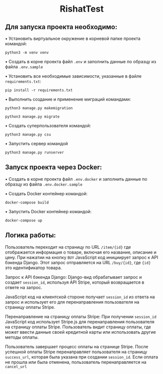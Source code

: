 <h1 align="center">RishatTest</a> 
<h2 align="left">Для запуска проекта необходимо:</h2>
  
• Установить виртуальное окружение в корневой папке проекта командой:
```shell
python3 -m venv venv
```

• Создать в корне проекта файл ```.env``` и заполнить данные по образцу из файла ```.env.sample```

• Установить все необходимые зависимости, указанные в файле ```requirements.txt```:
```shell
pip install -r requirements.txt
```
• Выполнить создание и применение миграций командами:
```shell
python3 manage.py makemigration
```
```shell
python3 manage.py migrate
```
   
• Создать суперпользователя командой:
```shell
python3 manage.py csu
```

• Запустить сервер командой
```shell
python3 manage.py runserver
```

<h2 align="left">Запуск проекта через Docker:</h2>

• Создать в корне проекта файл ```.env.docker``` и заполнить данные по образцу из файла ```.env.docker.sample```

• Создать Docker контейнер командой:
```shell
docker-compose build
```
• Запустить Docker контейнер командой:
```shell
docker-compose up
```
<h2 align="left">Логика работы:</h2>

Пользователь переходит на страницу по URL ```/item/{id}``` где отображается информация о товаре, включая его название, описание и цену.
При нажатии на кнопку ```BUY``` JavaScript код инициирует запрос к API бэкенда Django. Этот запрос отправляется на URL ```/buy/{id}```, где ```{id}``` это идентификатор товара.

Запрос к API бэкенда Django: Django-вид обрабатывает запрос и создает ```session_id```, используя API Stripe, который возвращается в ответе на запрос.

JavaScript код на клиентской стороне получает ```session_id``` из ответа на запрос и использует его для перенаправления пользователя на страницу оплаты Stripe.

Перенаправление на страницу оплаты Stripe: При получении ```session_id``` JavaScript код использует Stripe.js 
для перенаправления пользователя на страницу оплаты Stripe. Пользователь видит страницу оплаты, где может ввести данные своей кредитной карты или использовать другие методы оплаты.

Пользователь завершает процесс оплаты на странице Stripe. После успешной оплаты Stripe 
перенаправляет пользователя на страницу ```success_url```, которая была указана при создании ```session_id```. Если оплата не прошла или была отменена, пользователь перенаправляется на ```cancel_url```
